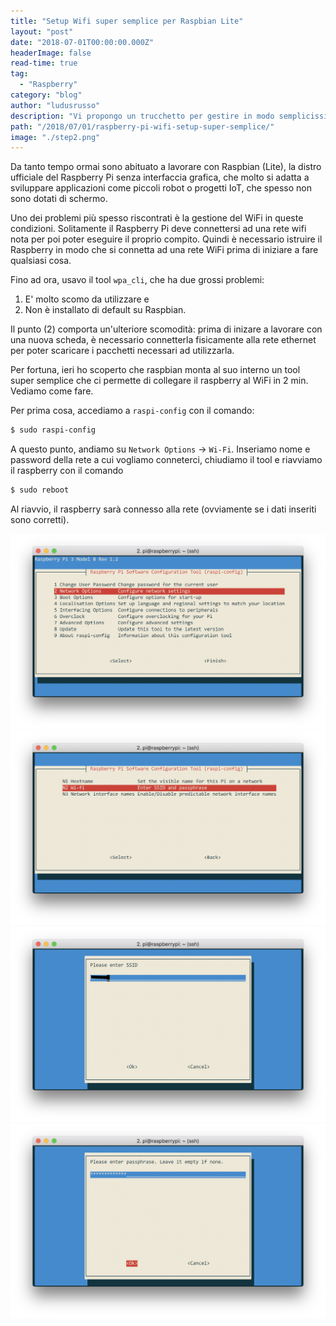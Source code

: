 ```yaml
---
title: "Setup Wifi super semplice per Raspbian Lite"
layout: "post"
date: "2018-07-01T00:00:00.000Z"
headerImage: false
read-time: true
tag: 
  - "Raspberry"
category: "blog"
author: "ludusrusso"
description: "Vi propongo un trucchetto per gestire in modo semplicissimo il WiFi su Raspbian (Lite)."
path: "/2018/07/01/raspberry-pi-wifi-setup-super-semplice/"
image: "./step2.png"
---
```


Da tanto tempo ormai sono abituato a lavorare con Raspbian (Lite), la distro ufficiale del Raspberry Pi senza interfaccia grafica, che molto si adatta a sviluppare applicazioni come piccoli robot o progetti IoT, che spesso non sono dotati di schermo.

Uno dei problemi più spesso riscontrati è la gestione del WiFi in queste condizioni. Solitamente
il Raspberry Pi deve connettersi ad una rete wifi nota per poi poter eseguire il proprio compito.
Quindi è necessario istruire il Raspberry in modo che si connetta ad una rete WiFi prima di iniziare a fare qualsiasi cosa.

Fino ad ora, usavo il tool `wpa_cli`, che ha due grossi problemi:

1. E' molto scomo da utilizzare e
2. Non è installato di default su Raspbian.

Il punto (2) comporta un'ulteriore scomodità: prima di inizare a lavorare con una nuova scheda, è necessario connetterla fisicamente alla rete ethernet per poter scaricare i pacchetti necessari ad utilizzarla.

Per fortuna, ieri ho scoperto che raspbian monta al suo interno un tool super semplice che ci permette di collegare il raspberry al WiFi in 2 min. Vediamo come fare.

Per prima cosa, accediamo a `raspi-config` con il comando:

```bash
$ sudo raspi-config
```

A questo punto, andiamo su `Network Options` -> `Wi-Fi`. Inseriamo nome e password della rete a cui vogliamo conneterci, chiudiamo il tool e riavviamo il raspberry con il comando

```bash
$ sudo reboot
```

Al riavvio, il raspberry sarà connesso alla rete (ovviamente se i dati inseriti sono corretti).

![](./step1.png)
![](./step2.png)
![](./name.png)
![](./password.png)
